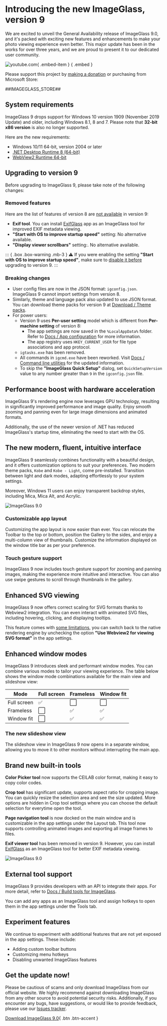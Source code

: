 # Introducing the new ImageGlass, version 9
We are excited to unveil the General Availability release of ImageGlass 9.0, and it's packed with exciting new features and enhancements to make your photo viewing experience even better. This major update has been in the works for over three years, and we are proud to present it to our dedicated user community.

![youtube.com](https://youtu.be/1NtfM8q1e8E){ .embed-item } { .embed }


Please support this project by [making a donation](https://github.com/sponsors/d2phap) or purchasing from Microsoft Store:

##IMAGEGLASS_STORE##


## System requirements
ImageGlass 9 drops support for Windows 10 version 1909 (November 2019 Update) and older, including Windows 8.1, 8 and 7. Please note that **32-bit x86 version** is also no longer supported.

Here are the new requirements:
- Windows 10/11 64-bit, version 2004 or later
- [.NET Desktop Runtime 8 (64-bit)](https://dotnet.microsoft.com/en-us/download/dotnet/8.0)
- [WebView2 Runtime 64-bit](https://developer.microsoft.com/en-us/microsoft-edge/webview2/#download-section)


## Upgrading to version 9
Before upgrading to ImageGlass 9, please take note of the following changes:

### Removed features
Here are the list of features of version 8 are <u>not available</u> in version 9:
- **Exif tool**. You can install [ExifGlass](https://imageglass.org/tools) app as an ImageGlass tool for improved EXIF metadata viewing.
- **"Start with OS to improve startup speed"** setting: No alternative available.
- **"Display viewer scrollbars"** setting:. No alternative available.

::: { .box .box-warning .mb-3 }
⚠️ If you were enabling the setting **"Start with OS to improve startup speed"**, make sure to <u>disable it before</u> upgrading to version 9.
:::


### Breaking changes
- User config files are now in the JSON format: `igconfig.json`. ImageGlass 9 cannot import settings from version 8.
- Similarly, theme and language pack also updated to use JSON format. You can download theme packs for version 9 at [Download / Theme packs](https://imageglass.org/themes).
- For power users:
  + Version 9 uses **Per-user setting** model which is different from **Per-machine setting** of version 8:
    - The app settings are now saved in the `%LocalAppData%` folder. Refer to [Docs / App configuration](https://imageglass.org/docs/app-configs) for more information.
    - The app registry uses `HKEY_CURRENT_USER` for file type associations and app protocol.
  + `igtasks.exe` has been removed.
  + All commands in `igcmd.exe` have been reworked. Visit [Docs / Command line utilities](https://imageglass.org/docs/command-line-utilities) for the updated information.
  + To skip the **"ImageGlass Quick Setup"** dialog, set `QuickSetupVersion` value to any number greater than `9` in the `igconfig.json` file.


## Performance boost with hardware acceleration
ImageGlass 9's rendering engine now leverages GPU technology, resulting in significantly improved performance and image quality. Enjoy smooth zooming and panning even for large image dimensions and animated formats.

Additionally, the use of the newer version of .NET has reduced ImageGlass's startup time, eliminating the need to start with the OS.


## The new modern, fluent, intuitive interface
ImageGlass 9 seamlessly combines functionality with a beautiful design, and it offers customization options to suit your preferences. Two modern theme packs, `Kobe` and `Kobe - Light`, come pre-installed. Transition between light and dark modes, adapting effortlessly to your system settings.

Moreover, Windows 11 users can enjoy transparent backdrop styles, including Mica, Mica Alt, and Acrylic.

![ImageGlass 9.0](https://raw.githubusercontent.com/ImageGlass/releases/main/screenshots/v9.0/9.0_b1.webp)

### Customizable app layout
Customizing the app layout is now easier than ever. You can relocate the Toolbar to the top or bottom, position the Gallery to the sides, and enjoy a multi-column view of thumbnails. Customize the information displayed on the window title bar as per your preference.

### Touch gesture support
ImageGlass 9 now includes touch gesture support for zooming and panning images, making the experience more intuitive and interactive. You can also use swipe gestures to scroll through thumbnails in the gallery.


## Enhanced SVG viewing
ImageGlass 9 now offers correct scaling for SVG formats thanks to Webview2 integration. You can even interact with animated SVG files, including hovering, clicking, and displaying tooltips. 

This feature comes with [some limitations](https://imageglass.org/docs/features#limitations), you can switch back to the native rendering engine by unchecking the option **"Use Webview2 for viewing SVG format"** in the app settings.


## Enhanced window modes
ImageGlass 9 introduces sleek and performant window modes. You can combine various modes to tailor your viewing experience. The table below shows the window mode combinations available for the main view and slideshow view:

| Mode | Full screen | Frameless | Window fit
| -- | -- | -- | -- |
| Full screen	| ✅	| ⬜️ | ⬜️ |
| Frameless	| ⬜️	| ✅	| ✅ |
| Window fit | ⬜️ | ✅ | ✅ |

### The new slideshow view
The slideshow view in ImageGlass 9 now opens in a separate window, allowing you to move it to other monitors without interrupting the main app.


## Brand new built-in tools
**Color Picker tool** now supports the CEILAB color format, making it easy to copy color codes.

**Crop tool** has significant update, supports aspect ratio for cropping image. You can quickly resize the selection area and see the size updated. More options are hidden in Crop tool settings where you can choose the default selection for everytime open the tool.

**Page navigation tool** is now docked on the main window and is customizable in the app settings under the Layout tab. This tool now supports controlling animated images and exporting all image frames to files.

**Exif viewer tool** has been removed in version 9. However, you can install [ExifGlass](https://imageglass.org/tools) as an ImageGlass tool for better EXIF metadata viewing.

![ImageGlass 9.0](https://raw.githubusercontent.com/ImageGlass/releases/main/screenshots/v9.0/9.0_b2.webp)


## External tool support
ImageGlass 9 provides developers with an API to integrate their apps. For more detail, refer to [Docs / Build tools for ImageGlass](https://imageglass.org/docs/imageglass-tools).

You can add any apps as an ImageGlass tool and assign hotkeys to open them in the app settings under the Tools tab.


## Experiment features
We continue to experiment with additional features that are not yet exposed in the app settings. These include:
- Adding custom toolbar buttons
- Customizing menu hotkeys
- Disabling unwanted ImageGlass features


## Get the update now!
Please be cautious of scams and only download ImageGlass from our official website. We highly recommend against downloading ImageGlass from any other source to avoid potential security risks. Additionally, if you encounter any bugs, have suggestions, or would like to provide feedback, please use our [Issues tracker](https://github.com/d2phap/ImageGlass/issues).

[Download ImageGlass 9.0](https://imageglass.org/release/imageglass-9-0-7-1125-46){ .btn .btn-accent }

